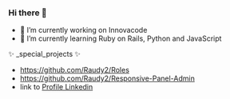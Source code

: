 ### Hi there 👋
- 🔭 I’m currently working on Innovacode
- 🌱 I’m currently learning Ruby on Rails, Python and JavaScript

✨ _special_projects ✨
- https://github.com/Raudy2/Roles
- https://github.com/Raudy2/Responsive-Panel-Admin
- link to [Profile Linkedin](https://www.linkedin.com/in/raudy-e-beltre-s-876910197/)
<!--
**Raudy2/Raudy2** is a ✨ _special_ ✨ repository because its `README.md` (this file) appears on your GitHub profile.

Here are some ideas to get you started:

- 🔭 I’m currently working on ...
- 🌱 I’m currently learning ...
- 👯 I’m looking to collaborate on ...
- 🤔 I’m looking for help with ...
- 💬 Ask me about ...
- 📫 How to reach me: ...
- 😄 Pronouns: ...
- ⚡ Fun fact: ...
-->
